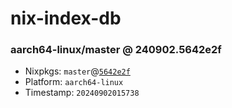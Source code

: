 # nix-index-db
### aarch64-linux/master @ 240902.5642e2f
- Nixpkgs: `master`@[`5642e2f`](https://github.com/NixOS/nixpkgs/commit/5642e2fe9c351ebdca4e07bb562b08ad4c210551)
- Platform: `aarch64-linux`
- Timestamp: `20240902015738`
